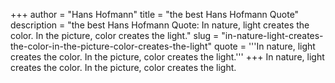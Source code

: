 +++
author = "Hans Hofmann"
title = "the best Hans Hofmann Quote"
description = "the best Hans Hofmann Quote: In nature, light creates the color. In the picture, color creates the light."
slug = "in-nature-light-creates-the-color-in-the-picture-color-creates-the-light"
quote = '''In nature, light creates the color. In the picture, color creates the light.'''
+++
In nature, light creates the color. In the picture, color creates the light.
